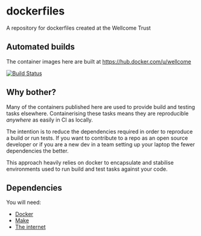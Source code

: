# dockerfiles

A repository for dockerfiles created at the Wellcome Trust

## Automated builds

The container images here are built at https://hub.docker.com/u/wellcome

[![Build Status](https://travis-ci.org/wellcometrust/dockerfiles.svg?branch=master)](https://travis-ci.org/wellcometrust/dockerfiles)

## Why bother?

Many of the containers published here are used to provide build and testing tasks elsewhere. Containerising these tasks means they are reproducible _anywhere_ as easily in CI as locally. 

The intention is to reduce the dependencies required in order to reproduce a build or run tests. If you want to contribute to a repo as an open source developer or if you are a new dev in a team setting up your laptop the fewer dependencies the better. 

This approach heavily relies on docker to encapsulate and stabilise environments used to run build and test tasks against your code.

## Dependencies

You will need:

- [Docker](https://www.docker.com/)
- [Make](https://www.gnu.org/software/make/manual/make.html)
- [The internet](https://www.youtube.com/watch?v=iDbyYGrswtg)
